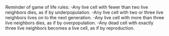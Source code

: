 Reminder of game of life rules:
-Any live cell with fewer than two live neighbors dies, as if by underpopulation.
-Any live cell with two or three live neighbors lives on to the next generation.
-Any live cell with more than three live neighbors dies, as if by overpopulation.
-Any dead cell with exactly three live neighbors becomes a live cell, as if by reproduction.